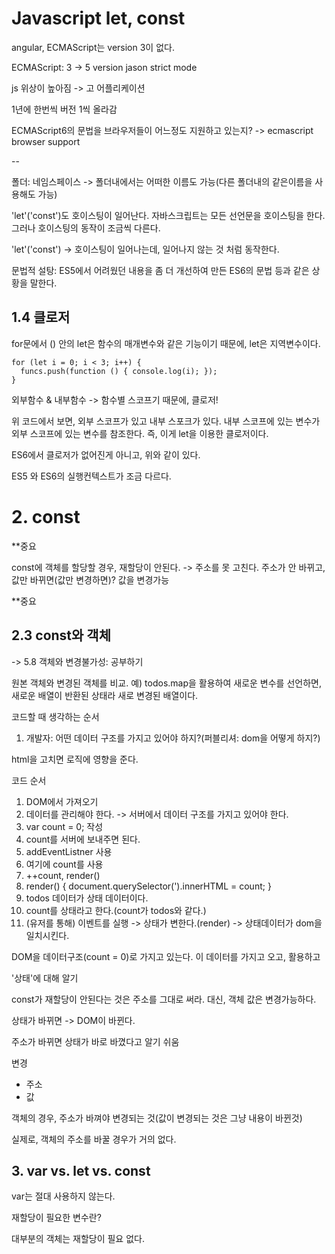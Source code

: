 # Javascript let, const

angular, ECMAScript는
version 3이 없다.

ECMAScript: 3 -> 5 version
jason
strict mode

js 위상이 높아짐 -> 고 어플리케이션

1년에 한번씩 버전 1씩 올라감

ECMAScript6의 문법을 브라우저들이 어느정도 지원하고 있는지?
-> ecmascript browser support

--

폴더: 네임스페이스 -> 폴더내에서는 어떠한 이름도 가능(다른 폴더내의 같은이름을 사용해도 가능)


'let'('const')도 호이스팅이 일어난다.
자바스크립트는 모든 선언문을 호이스팅을 한다.
그러나 호이스팅의 동작이 조금씩 다른다.

'let'('const') -> 호이스팅이 일어나는데, 일어나지 않는 것 처럼 동작한다.

문법적 설탕: ES5에서 어려웠던 내용을 좀 더 개선하여 만든 ES6의 문법 등과 같은 상황을 말한다.



## 1.4 클로저

for문에서 () 안의 let은 함수의 매개변수와 같은 기능이기 때문에, let은 지역변수이다.
```
for (let i = 0; i < 3; i++) {
  funcs.push(function () { console.log(i); });
}
```
외부함수 & 내부함수 -> 함수별 스코프기 때문에, 클로저!

위 코드에서 보면,
외부 스코프가 있고
내부 스포크가 있다.
내부 스코프에 있는 변수가 외부 스코프에 있는 변수를 참조한다. 즉, 이게 let을 이용한 클로저이다.

ES6에서 클로저가 없어진게 아니고, 위와 같이 있다.


ES5 와 ES6의 실행컨텍스트가 조금 다르다.


# 2. const

**중요

const에 객체를 할당할 경우,
재할당이 안된다. -> 주소를 못 고친다.
주소가 안 바뀌고, 값만 바뀌면(값만 변경하면)? 값을 변경가능 

**중요
## 2.3 const와 객체

-> 5.8 객체와 변경불가성: 공부하기

원본 객체와 변경된 객체를 비교. 
예) todos.map을 활용하여 새로운 변수를 선언하면, 새로운 배열이 반환된 상태라 새로 변경된 배열이다.


코드할 때 생각하는 순서
1. 개발자: 어떤 데이터 구조를 가지고 있어야 하지?(퍼블리셔: dom을 어떻게 하지?)

html을 고치면 로직에 영향을 준다.


코드 순서
1. DOM에서 가져오기
2. <div></div> 데이터를 관리해야 한다. -> 서버에서 데이터 구조를 가지고 있어야 한다. 
  1. var count = 0; 작성
  2. count를 서버에 보내주면 된다.
3. addEventListner 사용
  1. 여기에 count를 사용
4. ++count, render()
5. render() {
  document.querySelector(').innerHTML = count;
}
1. todos 데이터가 상태 데이터이다. 
2. count를 상태라고 한다.(count가 todos와 같다.)
3. (유저를 통해) 이벤트를 실행 -> 상태가 변한다.(render) -> 상태데이터가 dom을 일치시킨다.


DOM을 데이터구조(count = 0)로 가지고 있는다. 
이 데이터를 가지고 오고, 활용하고

'상태'에 대해 알기

const가 재할당이 안된다는 것은 주소를 그대로 써라. 대신, 객체 값은 변경가능하다.


상태가 바뀌면 -> DOM이 바뀐다.

주소가 바뀌면 상태가 바로 바꼈다고 알기 쉬움

변경
- 주소
- 값

객체의 경우, 주소가 바껴야 변경되는 것(값이 변경되는 것은 그냥 내용이 바뀐것)


실제로, 객체의 주소를 바꿀 경우가 거의 없다.


## 3. var vs. let vs. const

var는 절대 사용하지 않는다.

재할당이 필요한 변수란?

대부분의 객체는 재할당이 필요 없다.



